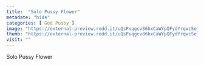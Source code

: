 ```yaml
---
title:  "Solo Pussy Flower"
metadate: "hide"
categories: [ God Pussy ]
image: "https://external-preview.redd.it/uQsPvqgcv86bxCaWYpQFydYrqwcSejMu08ylbIrAirc.jpg?auto=webp&s=c9c55310de10adc69c56f705d011621fb4a3faba"
thumb: "https://external-preview.redd.it/uQsPvqgcv86bxCaWYpQFydYrqwcSejMu08ylbIrAirc.jpg?width=960&crop=smart&auto=webp&s=47b8470ad774a930a7bde22b835ca099f97e888f"
visit: ""
---
```

Solo Pussy Flower
